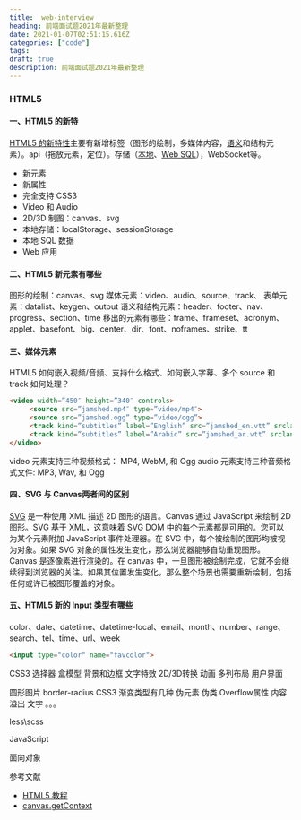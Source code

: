 ```yaml
---
title:  web-interview
heading: 前端面试题2021年最新整理
date: 2021-01-07T02:51:15.616Z
categories: ["code"]
tags: 
draft: true
description: 前端面试题2021年最新整理
---
```


### HTML5
#### 一、HTML5 的新特
[HTML5 的新特性](https://www.runoob.com/html/html5-intro.html)主要有新增标签（图形的绘制，多媒体内容，[语义](https://www.runoob.com/html/html5-semantic-elements.html)和结构元素）。api（拖放元素，定位）。存储（[本地](https://www.runoob.com/html/html5-webstorage.html)、[Web SQL](https://www.runoob.com/html/html5-web-sql.html)），WebSocket等。

- [新元素](https://www.runoob.com/html/html5-new-element.html)
- 新属性
- 完全支持 CSS3
- Video 和 Audio
- 2D/3D 制图：canvas、svg
- 本地存储：localStorage、sessionStorage
- 本地 SQL 数据
- Web 应用

#### 二、HTML5 新元素有哪些
图形的绘制：canvas、svg
媒体元素：video、audio、source、track、
表单元素：datalist、keygen、output
语义和结构元素：header、footer、nav、progress、section、time
移出的元素有哪些：frame、frameset、acronym、applet、basefont、big、center、dir、font、noframes、strike、tt


#### 三、媒体元素

HTML5 如何嵌入视频/音频、支持什么格式、如何嵌入字幕、多个 source 和 track 如何处理？
```html
<video width=”450″ height=”340″ controls>
     <source src=”jamshed.mp4″ type=”video/mp4″>
     <source src=”jamshed.ogg” type=”video/ogg”>
     <track kind=”subtitles” label=”English” src=”jamshed_en.vtt” srclang=”en” default></track>
     <track kind=”subtitles” label=”Arabic” src=”jamshed_ar.vtt” srclang=”ar”></track>
</video>
```
video 元素支持三种视频格式： MP4, WebM, 和 Ogg
audio 元素支持三种音频格式文件: MP3, Wav, 和 Ogg


#### 四、SVG 与 Canvas两者间的区别
[SVG](https://www.runoob.com/html/html5-svg.html) 是一种使用 XML 描述 2D 图形的语言。Canvas 通过 JavaScript 来绘制 2D 图形。SVG 基于 XML，这意味着 SVG DOM 中的每个元素都是可用的。您可以为某个元素附加 JavaScript 事件处理器。在 SVG 中，每个被绘制的图形均被视为对象。如果 SVG 对象的属性发生变化，那么浏览器能够自动重现图形。Canvas 是逐像素进行渲染的。在 canvas 中，一旦图形被绘制完成，它就不会继续得到浏览器的关注。如果其位置发生变化，那么整个场景也需要重新绘制，包括任何或许已被图形覆盖的对象。

#### 五、HTML5 新的 Input 类型有哪些
color、date、datetime、datetime-local、email、month、number、range、search、tel、time、url、week
```html
<input type="color" name="favcolor">
```




CSS3
选择器
盒模型
背景和边框
文字特效
2D/3D转换
动画
多列布局
用户界面

圆形图片
border-radius
CSS3 渐变类型有几种
伪元素 伪类
Overflow属性 内容溢出 文字 。。。

less\scss





JavaScript

面向对象


参考文献   
- [HTML5 教程](https://www.runoob.com/html/html5-intro.html)
- [canvas.getContext](https://developer.mozilla.org/zh-CN/docs/Web/API/HTMLCanvasElement/getContext)